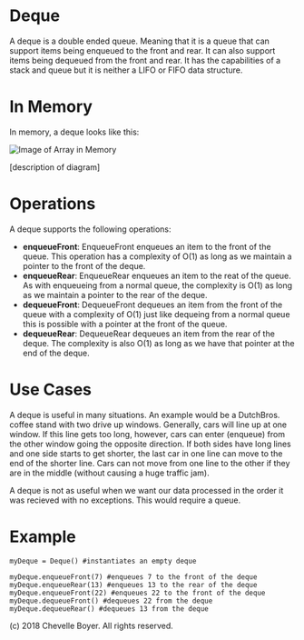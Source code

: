 # Deque

A deque is a double ended queue. Meaning that it is a queue that can support items being enqueued to the front and rear. It can also support items being dequeued from the front and rear. It has the capabilities of a stack and queue but it is neither a LIFO or FIFO data structure.

# In Memory

In memory, a deque looks like this:

![Image of Array in Memory](images/array_memory.png)

\[description of diagram\]

# Operations

A deque supports the following operations:

* **enqueueFront**: EnqueueFront enqueues an item to the front of the queue. This operation has a complexity of O(1) as long as we maintain a pointer to the front of the deque.
* **enqueueRear**: EnqueueRear enqueues an item to the reat of the queue. As with enqueueing from a normal queue, the complexity is O(1) as long as we maintain a pointer to the rear of the deque.
* **dequeueFront**: DequeueFront dequeues an item from the front of the queue with a complexity of O(1) just like dequeing from a normal queue this is possible with a pointer at the front of the queue.
* **dequeueRear**: DequeueRear dequeues an item from the rear of the deque. The complexity is also O(1) as long as we have that pointer at the end of the deque.

# Use Cases

A deque is useful in  many situations. An example would be a DutchBros. coffee stand with two drive up windows. Generally, cars will line up at one window. If this line gets too long, however, cars can enter (enqueue) from the other window going the opposite direction. If both sides have long lines and one side starts to get shorter, the last car in one line can move to the end of the shorter line. Cars can not move from one line to the other if they are in the middle (without causing a huge traffic jam).

A deque is not as useful when we want our data processed in the order it was recieved with no exceptions. This would require a queue.

# Example

```
myDeque = Deque() #instantiates an empty deque

myDeque.enqueueFront(7) #enqueues 7 to the front of the deque
myDeque.enqueueRear(13) #enqueues 13 to the rear of the deque
myDeque.enqueueFront(22) #enqueues 22 to the front of the deque
myDeque.dequeueFront() #dequeues 22 from the deque
myDeque.dequeueRear() #dequeues 13 from the deque
```

(c) 2018 Chevelle Boyer. All rights reserved.